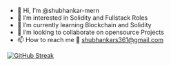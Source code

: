 - 👋 Hi, I’m @shubhankar-mern
- 👀 I’m interested in Solidity and Fullstack Roles
- 🌱 I’m currently learning Blockchain and Solidity
- 💞️ I’m looking to collaborate on opensource Projects
- 📫 How to reach me 📧 shubhankars361@gmail.com

[![GitHub Streak](http://github-readme-streak-stats.herokuapp.com?user=shubhankar-mern&theme=dark)](https://git.io/streak-stats)
<!---
shubhankar-mern/shubhankar-mern is a ✨ special ✨ repository because its `README.md` (this file) appears on your GitHub profile.
You can click the Preview link to take a look at your changes.
--->
